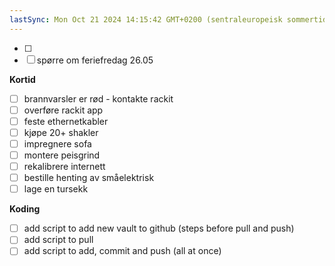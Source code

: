```yaml
---
lastSync: Mon Oct 21 2024 14:15:42 GMT+0200 (sentraleuropeisk sommertid)
---
```

- [ ] 
- [ ] spørre om feriefredag 26.05

**Kortid**
- [ ] brannvarsler er rød - kontakte rackit
- [ ] overføre rackit app
- [ ] feste ethernetkabler 
- [ ] kjøpe 20+ shakler 
- [ ] impregnere sofa 
- [ ] montere peisgrind
- [ ] rekalibrere internett
- [ ] bestille henting av småelektrisk
- [ ] lage en tursekk

**Koding**
- [ ] add script to add new vault to github (steps before pull and push)
- [ ] add script to pull
- [ ] add script to add, commit and push (all at  once)